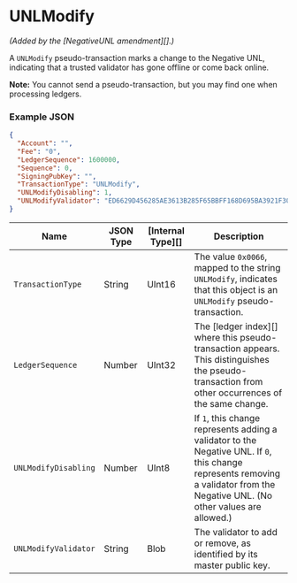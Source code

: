 # UNLModify

_(Added by the \[NegativeUNL amendment]\[].)_

A `UNLModify` pseudo-transaction marks a change to the Negative UNL, indicating that a trusted validator has gone offline or come back online.

**Note:** You cannot send a pseudo-transaction, but you may find one when processing ledgers.

### Example JSON

```json
{
  "Account": "",
  "Fee": "0",
  "LedgerSequence": 1600000,
  "Sequence": 0,
  "SigningPubKey": "",
  "TransactionType": "UNLModify",
  "UNLModifyDisabling": 1,
  "UNLModifyValidator": "ED6629D456285AE3613B285F65BBFF168D695BA3921F309949AFCD2CA7AFEC16FE",
}
```

| Name                 | JSON Type | \[Internal Type]\[] | Description                                                                                                                                                                      |
| -------------------- | --------- | ------------------- | -------------------------------------------------------------------------------------------------------------------------------------------------------------------------------- |
| `TransactionType`    | String    | UInt16              | The value `0x0066`, mapped to the string `UNLModify`, indicates that this object is an `UNLModify` pseudo-transaction.                                                           |
| `LedgerSequence`     | Number    | UInt32              | The \[ledger index]\[] where this pseudo-transaction appears. This distinguishes the pseudo-transaction from other occurrences of the same change.                               |
| `UNLModifyDisabling` | Number    | UInt8               | If `1`, this change represents adding a validator to the Negative UNL. If `0`, this change represents removing a validator from the Negative UNL. (No other values are allowed.) |
| `UNLModifyValidator` | String    | Blob                | The validator to add or remove, as identified by its master public key.                                                                                                          |
